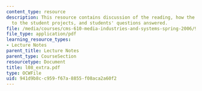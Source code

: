 ```yaml
---
content_type: resource
description: This resource contains discussion of the reading, how the story relates
  to the student projects, and students' questions answered.
file: /media/courses/cms-610-media-industries-and-systems-spring-2006/941d9b8cc959f67a8855f08aca2a60f2_l08_extra.pdf
file_type: application/pdf
learning_resource_types:
- Lecture Notes
parent_title: Lecture Notes
parent_type: CourseSection
resourcetype: Document
title: l08_extra.pdf
type: OCWFile
uid: 941d9b8c-c959-f67a-8855-f08aca2a60f2
---
```

